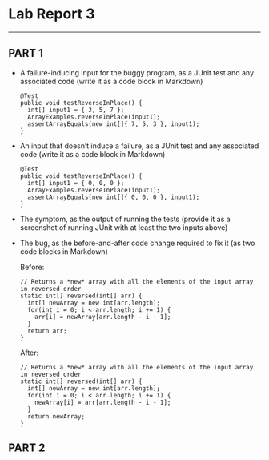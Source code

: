 # Lab Report 3
---
## PART 1
- A failure-inducing input for the buggy program, as a JUnit test and any associated code (write it as a code block in Markdown)
  ```
  @Test 
  public void testReverseInPlace() {
    int[] input1 = { 3, 5, 7 };
    ArrayExamples.reverseInPlace(input1);
    assertArrayEquals(new int[]{ 7, 5, 3 }, input1);
  }
  ```
- An input that doesn’t induce a failure, as a JUnit test and any associated code (write it as a code block in Markdown)
  ```
  @Test 
  public void testReverseInPlace() {
    int[] input1 = { 0, 0, 0 };
    ArrayExamples.reverseInPlace(input1);
    assertArrayEquals(new int[]{ 0, 0, 0 }, input1);
  }
  ```
- The symptom, as the output of running the tests (provide it as a screenshot of running JUnit with at least the two inputs above)
  ![]()
- The bug, as the before-and-after code change required to fix it (as two code blocks in Markdown)

  Before:
  ```
  // Returns a *new* array with all the elements of the input array in reversed order
  static int[] reversed(int[] arr) {
    int[] newArray = new int[arr.length];
    for(int i = 0; i < arr.length; i += 1) {
      arr[i] = newArray[arr.length - i - 1];
    }
    return arr;
  }
  ```
  After:
  ```
  // Returns a *new* array with all the elements of the input array in reversed order
  static int[] reversed(int[] arr) {
    int[] newArray = new int[arr.length];
    for(int i = 0; i < arr.length; i += 1) {
      newArray[i] = arr[arr.length - i - 1];
    }
    return newArray;
  }
  ```
  
## PART 2
